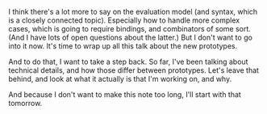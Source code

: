 I think there's a lot more to say on the evaluation model (and syntax, which is
a closely connected topic). Especially how to handle more complex cases, which
is going to require bindings, and combinators of some sort. (And I have lots of
open questions about the latter.) But I don't want to go into it now. It's time
to wrap up all this talk about the new prototypes.

And to do that, I want to take a step back. So far, I've been talking about
technical details, and how those differ between prototypes. Let's leave that
behind, and look at what it actually is that I'm working on, and why.

And because I don't want to make this note too long, I'll start with that
tomorrow.
